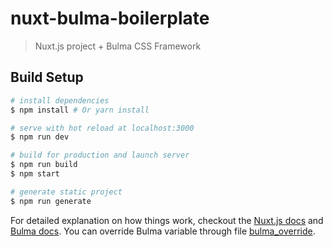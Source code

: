 # nuxt-bulma-boilerplate

> Nuxt.js project + Bulma CSS Framework

## Build Setup

``` bash
# install dependencies
$ npm install # Or yarn install

# serve with hot reload at localhost:3000
$ npm run dev

# build for production and launch server
$ npm run build
$ npm start

# generate static project
$ npm run generate
```

For detailed explanation on how things work, checkout the [Nuxt.js docs](https://github.com/nuxt/nuxt.js) and [Bulma docs](https://bulma.io/).
You can override Bulma variable through file [bulma_override](./assets/scss/_bulma_override.scss).


